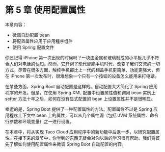# 第 5 章 使用配置属性

本章内容：

* 微调自动配置 bean
* 将配置属性应用于应用程序组件
* 使用 Spring 配置文件

你还记得 iPhone 第一次出现的时候吗？一块由金属和玻璃制成的小平板几乎不符合人们对电话的认知。然而，它开创了现代智能手机时代，改变了我们交流的一切方式。尽管在很多方面，触控手机都比上一代的翻盖手机更简单、功能更强大，但在 iPhone 第一次发布时，很难想象一个只有一个按钮的设备怎么能用来打电话。

在某些方面，Spring Boot 自动配置是这样的。自动配置大大简化了 Spring 应用程序的开发。但是，在使用 Spring XML 配置中设置属性值和调用 bean 实例上 setter 方法十年之后，如何在没有显式配置的 bean 上设置属性并不是很明显。

幸运的是，Spring Boot 提供了一种配置属性的方法。配置属性不过是 Spring 应用程序上下文中 bean 上的属性，可以从几个属性源（包括 JVM 系统属性、命令行参数和环境变量）之一进行设置。

在本章中，将从实现 Taco Cloud 应用程序中的新功能中后退一步，以研究配置属性。在接下来的章节中，你学到的东西无疑会对你以后的学习很有帮助。我们将首先了解如何使用配置属性来微调 Spring Boot 自动配置的内容。  


